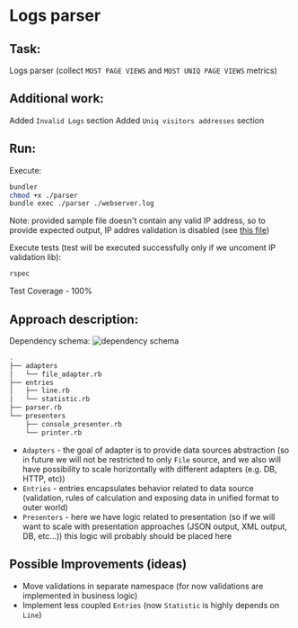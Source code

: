 # Logs parser

## Task:

Logs parser (collect `MOST PAGE VIEWS` and `MOST UNIQ PAGE VIEWS` metrics)

## Additional work:

Added `Invalid Logs` section
Added `Uniq visitors addresses` section

## Run:

Execute:

```bash
bundler
chmod +x ./parser
bundle exec ./parser ./webserver.log
```

Note: provided sample file doesn't contain any valid IP address, so to provide expected output, IP addres validation is disabled (see [this file](./lib/entries/line.rb#L37))

Execute tests (test will be executed successfully only if we uncoment IP validation lib):

```bash
rspec
```

Test Coverage - 100%

## Approach description:

Dependency schema:
![dependency schema](https://i.imgur.com/FUSIHmZ.png)

```bash
.
├── adapters
│   └── file_adapter.rb
├── entries
│   ├── line.rb
│   └── statistic.rb
├── parser.rb
└── presenters
    ├── console_presenter.rb
    └── printer.rb
```

- `Adapters` - the goal of adapter is to provide data sources abstraction (so in future we will not be restricted to only `File` source, and we also will have possibility to scale horizontally with different adapters (e.g. DB, HTTP, etc))
- `Entries` - entries encapsulates behavior related to data source (validation, rules of calculation and exposing data in unified format to outer world)
- `Presenters` - here we have logic related to presentation (so if we will want to scale with presentation approaches (JSON output, XML output, DB, etc...)) this logic will probably should be placed here

## Possible Improvements (ideas)

- Move validations in separate namespace (for now validations are implemented in business logic)
- Implement less coupled `Entries` (now `Statistic` is highly depends on `Line`)
